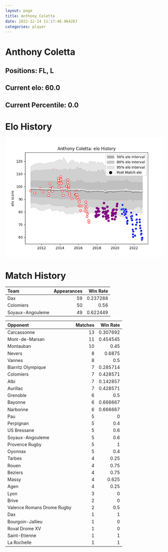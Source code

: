 ```yaml
---  
layout: page  
title: Anthony Coletta  
date: 2022-12-14 11:17:46.964267  
categories: player  
---
```

# Anthony Coletta

## Positions: FL, L

## Current elo: 60.0

## Current Percentile: 0.0

# Elo History


![elo history](history_AnthonyColetta.png)
# Match History


| Team             |   Appearances |   Win Rate |
|:-----------------|--------------:|-----------:|
| Dax              |            59 |   0.237288 |
| Colomiers        |            50 |   0.56     |
| Soyaux-Angouleme |            49 |   0.622449 |

| Opponent                   |   Matches |   Win Rate |
|:---------------------------|----------:|-----------:|
| Carcassonne                |        13 |   0.307692 |
| Mont-de-Marsan             |        11 |   0.454545 |
| Montauban                  |        10 |   0.45     |
| Nevers                     |         8 |   0.6875   |
| Vannes                     |         8 |   0.5      |
| Biarritz Olympique         |         7 |   0.285714 |
| Colomiers                  |         7 |   0.428571 |
| Albi                       |         7 |   0.142857 |
| Aurillac                   |         7 |   0.428571 |
| Grenoble                   |         6 |   0.5      |
| Bayonne                    |         6 |   0.666667 |
| Narbonne                   |         6 |   0.666667 |
| Pau                        |         5 |   0        |
| Perpignan                  |         5 |   0.4      |
| US Bressane                |         5 |   0.6      |
| Soyaux-Angouleme           |         5 |   0.6      |
| Provence Rugby             |         5 |   1        |
| Oyonnax                    |         5 |   0.4      |
| Tarbes                     |         4 |   0.25     |
| Rouen                      |         4 |   0.75     |
| Beziers                    |         4 |   0.75     |
| Massy                      |         4 |   0.625    |
| Agen                       |         4 |   0.25     |
| Lyon                       |         3 |   0        |
| Brive                      |         2 |   0        |
| Valence Romans Drome Rugby |         2 |   0.5      |
| Dax                        |         1 |   1        |
| Bourgoin-Jallieu           |         1 |   0        |
| Roval Drome XV             |         1 |   0        |
| Saint-Etienne              |         1 |   1        |
| La Rochelle                |         1 |   1        |